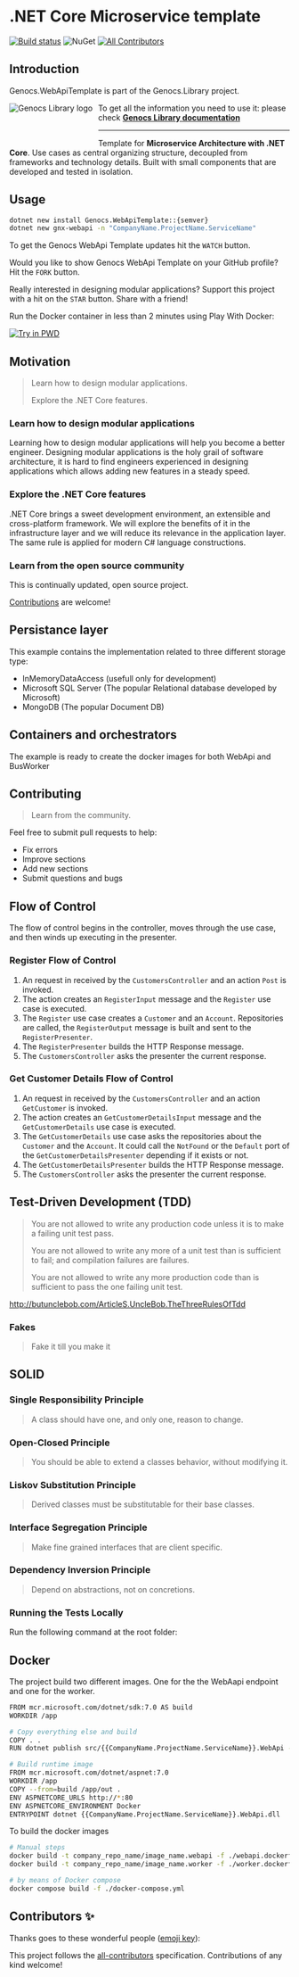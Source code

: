 # .NET Core Microservice template 

[![Build status](https://ci.appveyor.com/api/projects/status/0i6s33kw3y87tkb2?svg=true)](https://ci.appveyor.com/project/genocs/genocs-webapi-template)  ![NuGet](https://buildstats.info/nuget/Genocs.WebApiTemplate)  [![All Contributors](https://img.shields.io/badge/all_contributors-1-yellow.svg?style=flat-square)](#contributors)
<a href="https://www.nuget.org/packages/Genocs.WebApiTemplate/" rel="Genocs.WebApiTemplate"></a>


## Introduction

Genocs.WebApiTemplate is part of the Genocs.Library project.

<img src="https://genocs-blog.netlify.app/library/logo_hu5f84e5ac74e01291dbce57bab350d273_35818_2000x0_resize_box_3.png"
     alt="Genocs Library logo"
     style="float: left; margin-right: 10px; padding-bottom: 50px;" />




To get all the information you need to use it: please check
**[Genocs Library documentation](https://genocs-blog.netlify.app/)**

---

Template for **Microservice Architecture with .NET Core**. Use cases as central organizing structure, decoupled from frameworks and technology details. Built with small components that are developed and tested in isolation.


## Usage

```sh
dotnet new install Genocs.WebApiTemplate::{semver}
dotnet new gnx-webapi -n "CompanyName.ProjectName.ServiceName"
```

To get the Genocs WebApi Template updates hit the `WATCH` button.

Would you like to show Genocs WebApi Template on your GitHub profile? Hit the `FORK` button.

Really interested in designing modular applications? Support this project with a hit on the `STAR` button. Share with a friend!


Run the Docker container in less than 2 minutes using Play With Docker:

<a href="https://labs.play-with-docker.com/?stack=https://raw.githubusercontent.com/genocs/genocs-webapi-template/master/docker-compose.yml&amp;stack_name=genocs-webapi-template" rel="nofollow"><img src="https://raw.githubusercontent.com/play-with-docker/stacks/master/assets/images/button.png" alt="Try in PWD" style="max-width:100%;"></a>


## Motivation

> Learn how to design modular applications.
>
> Explore the .NET Core features.

### Learn how to design modular applications

Learning how to design modular applications will help you become a better engineer. Designing modular applications is the holy grail of software architecture, it is hard to find engineers experienced in designing applications which allows adding new features in a steady speed. 

### Explore the .NET Core features

.NET Core brings a sweet development environment, an extensible and cross-platform framework. We will explore the benefits of it in the infrastructure layer and we will reduce its relevance in the application layer. The same rule is applied for modern C# language constructions.

### Learn from the open source community

This is continually updated, open source project.

[Contributions](#contributors-) are welcome!


## Persistance layer

This example contains the implementation related to three different storage type:

- InMemoryDataAccess (usefull only for development) 
- Microsoft SQL Server (The popular Relational database developed by Microsoft) 
- MongoDB (The popular Document DB) 

## Containers and orchestrators

The example is ready to create the docker images for both WebApi and BusWorker


## Contributing

> Learn from the community.

Feel free to submit pull requests to help:

* Fix errors
* Improve sections
* Add new sections
* Submit questions and bugs

## Flow of Control

The flow of control begins in the controller, moves through the use case, and then winds up executing in the presenter.

### Register Flow of Control

1. An request in received by the `CustomersController` and an action `Post` is invoked.
2. The action creates an `RegisterInput` message and the `Register` use case is executed.
3. The `Register` use case creates a `Customer` and an `Account`. Repositories are called, the `RegisterOutput` message is built and sent to the `RegisterPresenter`.
4. The `RegisterPresenter` builds the HTTP Response message.
5. The `CustomersController` asks the presenter the current response.


### Get Customer Details Flow of Control

1. An request in received by the `CustomersController` and an action `GetCustomer` is invoked.
2. The action creates an `GetCustomerDetailsInput` message and the `GetCustomerDetails` use case is executed.
3. The `GetCustomerDetails` use case asks the repositories about the `Customer` and the `Account`. It could call the `NotFound` or the `Default` port of the `GetCustomerDetailsPresenter` depending if it exists or not.
4. The `GetCustomerDetailsPresenter` builds the HTTP Response message.
5. The `CustomersController` asks the presenter the current response.





## Test-Driven Development (TDD)

> You are not allowed to write any production code unless it is to make a failing unit test pass.
>
> You are not allowed to write any more of a unit test than is sufficient to fail; and compilation failures are failures.
>
> You are not allowed to write any more production code than is sufficient to pass the one failing unit test.

http://butunclebob.com/ArticleS.UncleBob.TheThreeRulesOfTdd

### Fakes

> Fake it till you make it

## SOLID

### Single Responsibility Principle

> A class should have one, and only one, reason to change.

### Open-Closed Principle

> You should be able to extend a classes behavior, without modifying it.

### Liskov Substitution Principle

> Derived classes must be substitutable for their base classes.

### Interface Segregation Principle

> Make fine grained interfaces that are client specific.

### Dependency Inversion Principle

> Depend on abstractions, not on concretions.

### Running the Tests Locally

Run the following command at the root folder:



## Docker

The project build two different images. One for the the WebAapi endpoint and one for the worker.   

```sh
FROM mcr.microsoft.com/dotnet/sdk:7.0 AS build
WORKDIR /app

# Copy everything else and build
COPY . .
RUN dotnet publish src/{{CompanyName.ProjectName.ServiceName}}.WebApi -c release -o out

# Build runtime image
FROM mcr.microsoft.com/dotnet/aspnet:7.0
WORKDIR /app
COPY --from=build /app/out .
ENV ASPNETCORE_URLS http://*:80
ENV ASPNETCORE_ENVIRONMENT Docker
ENTRYPOINT dotnet {{CompanyName.ProjectName.ServiceName}}.WebApi.dll
```

To build the docker images

``` sh
# Manual steps 
docker build -t company_repo_name/image_name.webapi -f ./webapi.dockerfile .
docker build -t company_repo_name/image_name.worker -f ./worker.dockerfile .

# by means of Docker compose 
docker compose build -f ./docker-compose.yml


```




## Contributors ✨

Thanks goes to these wonderful people ([emoji key](https://allcontributors.org/docs/en/emoji-key)):

<!-- ALL-CONTRIBUTORS-LIST:END -->

This project follows the [all-contributors](https://github.com/all-contributors/all-contributors) specification. Contributions of any kind welcome!


